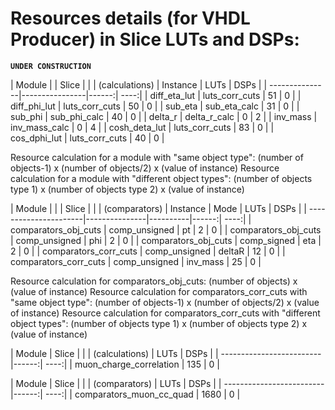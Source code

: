 # Resources details (for VHDL Producer) in Slice LUTs and DSPs:

**`UNDER CONSTRUCTION`**

| Module         |                | Slice |      |
| (calculations) | Instance       | LUTs  | DSPs |
| ---------------|----------------|------:| ----:|
| diff_eta_lut   | luts_corr_cuts |    51 |    0 |
| diff_phi_lut   | luts_corr_cuts |    50 |    0 |
| sub_eta        | sub_eta_calc   |    31 |    0 |
| sub_phi        | sub_phi_calc   |    40 |    0 |
| delta_r        | delta_r_calc   |     0 |    2 |
| inv_mass       | inv_mass_calc  |     0 |    4 |
| cosh_deta_lut  | luts_corr_cuts |    83 |    0 |
| cos_dphi_lut   | luts_corr_cuts |    40 |    0 |

 Resource calculation for a module with "same object type": (number of objects-1) x (number of objects/2) x (value of instance)
 Resource calculation for a module with "different object types": (number of objects type 1) x (number of objects type 2) x (value of instance)

| Module                |               |          | Slice |      |
| (comparators)         | Instance      | Mode     | LUTs  | DSPs |
| ----------------------|---------------|----------|------:| ----:|
| comparators_obj_cuts  | comp_unsigned | pt       |     2 |    0 |
| comparators_obj_cuts  | comp_unsigned | phi      |     2 |    0 |
| comparators_obj_cuts  | comp_signed   | eta      |     2 |    0 |
| comparators_corr_cuts | comp_unsigned | deltaR   |    12 |    0 |
| comparators_corr_cuts | comp_unsigned | inv_mass |    25 |    0 |

 Resource calculation for comparators_obj_cuts: (number of objects) x (value of instance)
 Resource calculation for comparators_corr_cuts with "same object type": (number of objects-1) x (number of objects/2) x (value of instance)
 Resource calculation for comparators_corr_cuts with "different object types": (number of objects type 1) x (number of objects type 2) x (value of instance)

| Module                   | Slice |      |
| (calculations)           | LUTs  | DSPs |
| -------------------------|------:| ----:|
| muon_charge_correlation  |   135 |    0 |

| Module                   | Slice |      |
| (comparators)            | LUTs  | DSPs |
| -------------------------|------:| ----:|
| comparators_muon_cc_quad |  1680 |    0 |

